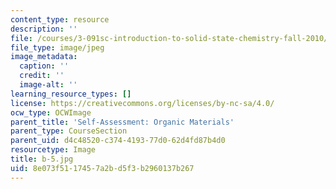```yaml
---
content_type: resource
description: ''
file: /courses/3-091sc-introduction-to-solid-state-chemistry-fall-2010/8e073f5117457a2bd5f3b2960137b267_b-5.jpg
file_type: image/jpeg
image_metadata:
  caption: ''
  credit: ''
  image-alt: ''
learning_resource_types: []
license: https://creativecommons.org/licenses/by-nc-sa/4.0/
ocw_type: OCWImage
parent_title: 'Self-Assessment: Organic Materials'
parent_type: CourseSection
parent_uid: d4c48520-c374-4193-77d0-62d4fd87b4d0
resourcetype: Image
title: b-5.jpg
uid: 8e073f51-1745-7a2b-d5f3-b2960137b267
---
```

